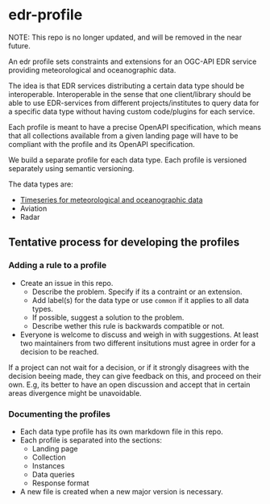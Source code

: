 # edr-profile
NOTE: This repo is no longer updated, and will be removed in the near future.

An edr profile sets constraints and extensions for an OGC-API EDR service providing meteorological and oceanographic data.

The idea is that EDR services distributing a certain data type should be interoperable.
Interoperable in the sense that one client/library should be able to use EDR-services from different projects/institutes to query data for a specific data type without having custom code/plugins for each service.

Each profile is meant to have a precise OpenAPI specification, which means that all collections available from a given landing page will have to be compliant with the profile and its OpenAPI specification.

We build a separate profile for each data type. Each profile is versioned separately using semantic versioning.

The data types are:

- [Timeseries for meteorological and oceanographic data](metocean-timeseries/README.md)
- Aviation
- Radar

## Tentative process for developing the profiles

### Adding a rule to a profile

- Create an issue in this repo.
  - Describe the problem. Specify if its a contraint or an extension.
  - Add label(s) for the data type or use `common` if it applies to all data types.
  - If possible, suggest a solution to the problem.
  - Describe wether this rule is backwards compatible or not.
- Everyone is welcome to discuss and weigh in with suggestions. At least two maintainers from two different insitutions must agree in order for a decision to be reached.

If a project can not wait for a decision, or if it strongly disagrees with the decision beeing made, they can give feedback on this, and proceed on their own. E.g, its better to have an open discussion and accept that in certain areas divergence might be unavoidable.

### Documenting the profiles

- Each data type profile has its own markdown file in this repo.
- Each profile is separated into the sections:
  - Landing page
  - Collection
  - Instances
  - Data queries
  - Response format
- A new file is created when a new major version is necessary.
